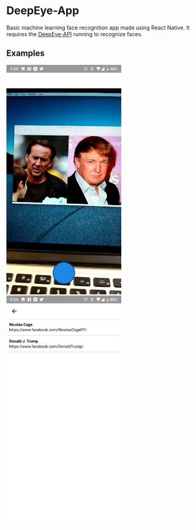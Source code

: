 # DeepEye-App
Basic machine learning face recognition app made using React Native. It requires the [DeepEye-API](https://github.com/gstark0/DeepEye-API/tree/master) running to recognize faces.

## Examples
<p float="center">
  <img src="https://raw.githubusercontent.com/gstark0/DeepEye-App/master/example_pics/1.png" height="600">
  <img src="https://raw.githubusercontent.com/gstark0/DeepEye-App/master/example_pics/2.png" height="600">
</p>

